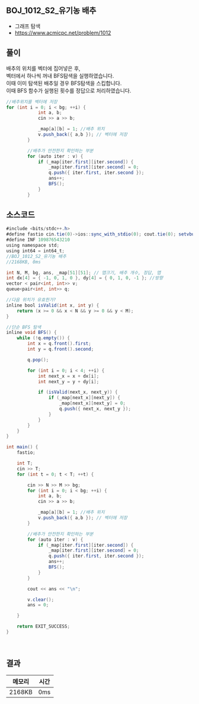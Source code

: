 ## BOJ_1012_S2_유기농 배추
- 그래프 탐색
- https://www.acmicpc.net/problem/1012



## 풀이

배추의 위치를 벡터에 집어넣은 후, <br/>
벡터에서 하나씩 꺼내 BFS탐색을 실행하였습니다. <br/>
이때 이미 탐색된 배추일 경우 BFS탐색을 스킵합니다. <br/>
이때 BFS 함수가 실행된 횟수를 정답으로 처리하였습니다. <br/>

~~~java
//배추위치를 벡터에 저장
for (int i = 0; i < bg; ++i) {
			int a, b;
			cin >> a >> b;

			_map[a][b] = 1; //배추 위치
			v.push_back({ a,b }); // 벡터에 저장
		}

		//배추가 안전한지 확인하는 부분
		for (auto iter : v) {
			if (_map[iter.first][iter.second]) {
				_map[iter.first][iter.second] = 0;
				q.push({ iter.first, iter.second });
				ans++;
				BFS();
			}
		}
~~~



## 소스코드
~~~java
#include <bits/stdc++.h>
#define fastio cin.tie(0)->ios::sync_with_stdio(0); cout.tie(0); setvbuf(stdout, nullptr, _IOFBF, BUFSIZ);
#define INF 109876543210
using namespace std;
using int64 = int64_t;
//BOJ_1012_S2_유기농 배추
//2168KB, 0ms

int N, M, bg, ans, _map[51][51]; // 맵크기, 배추 개수, 정답, 맵
int dx[4] = { -1, 0, 1, 0 }, dy[4] = { 0, 1, 0, -1 }; //방향
vector < pair<int, int>> v;
queue<pair<int, int>> q;

//다음 위치가 유효한가?
inline bool isValid(int x, int y) {
	return (x >= 0 && x < N && y >= 0 && y < M);
}

//단순 BFS 탐색
inline void BFS() {
	while (!q.empty()) {
		int x = q.front().first;
		int y = q.front().second;

		q.pop();

		for (int i = 0; i < 4; ++i) {
			int next_x = x + dx[i];
			int next_y = y + dy[i];

			if (isValid(next_x, next_y)) {
				if (_map[next_x][next_y]) {
					_map[next_x][next_y] = 0;
					q.push({ next_x, next_y });
				}
			}
		}
	}
}

int main() {
	fastio;

	int T;
	cin >> T;
	for (int t = 0; t < T; ++t) {

		cin >> N >> M >> bg;
		for (int i = 0; i < bg; ++i) {
			int a, b;
			cin >> a >> b;

			_map[a][b] = 1; //배추 위치
			v.push_back({ a,b }); // 벡터에 저장
		}

		//배추가 안전한지 확인하는 부분
		for (auto iter : v) {
			if (_map[iter.first][iter.second]) {
				_map[iter.first][iter.second] = 0;
				q.push({ iter.first, iter.second });
				ans++;
				BFS();
			}
		}

		cout << ans << "\n";

		v.clear();
		ans = 0;

	}

	return EXIT_SUCCESS;
}
~~~


<br/>



## 결과 

| 메모리  | 시간 |
|----|----|
| 2168KB| 0ms|


